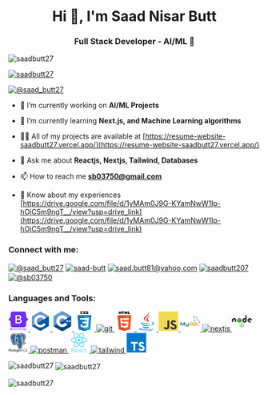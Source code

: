 <h1 align="center">Hi 👋, I'm Saad Nisar Butt</h1>
<h3 align="center">Full Stack Developer - AI/ML  🚀</h3>

<p align="left"> <img src="https://komarev.com/ghpvc/?username=saadbutt27&label=Profile%20views&color=0e75b6&style=flat" alt="saadbutt27" /> </p>

<p align="left"> <a href="https://github.com/ryo-ma/github-profile-trophy"><img src="https://github-profile-trophy.vercel.app/?username=saadbutt27" alt="saadbutt27" /></a> </p>

<p align="left"> <a href="https://twitter.com/@saad_butt27" target="blank"><img src="https://img.shields.io/twitter/follow/@saad_butt27?logo=twitter&style=for-the-badge" alt="@saad_butt27" /></a> </p>

- 🔭 I’m currently working on **AI/ML Projects**

- 🌱 I’m currently learning **Next.js, and Machine Learning algorithms**

- 👨‍💻 All of my projects are available at [https://resume-website-saadbutt27.vercel.app/](https://resume-website-saadbutt27.vercel.app/)

- 💬 Ask me about **Reactjs, Nextjs, Tailwind, Databases**

- 📫 How to reach me **sb03750@gmail.com**

- 📄 Know about my experiences [https://drive.google.com/file/d/1yMAm0J9G-KYamNwW1Ip-hOjC5m9ngT__/view?usp=drive_link](https://drive.google.com/file/d/1yMAm0J9G-KYamNwW1Ip-hOjC5m9ngT__/view?usp=drive_link)

<h3 align="left">Connect with me:</h3>
<p align="left">
<a href="https://twitter.com/@saad_butt27" target="blank"><img align="center" src="https://raw.githubusercontent.com/rahuldkjain/github-profile-readme-generator/master/src/images/icons/Social/twitter.svg" alt="@saad_butt27" height="30" width="40" /></a>
<a href="https://linkedin.com/in/saad-butt-29853524a" target="blank"><img align="center" src="https://raw.githubusercontent.com/rahuldkjain/github-profile-readme-generator/master/src/images/icons/Social/linked-in-alt.svg" alt="saad-butt" height="30" width="40" /></a>
<a href="https://fb.com/saad.butt81@yahoo.com" target="blank"><img align="center" src="https://raw.githubusercontent.com/rahuldkjain/github-profile-readme-generator/master/src/images/icons/Social/facebook.svg" alt="saad.butt81@yahoo,com" height="30" width="40" /></a>
<a href="https://instagram.com/saadbutt207" target="blank"><img align="center" src="https://raw.githubusercontent.com/rahuldkjain/github-profile-readme-generator/master/src/images/icons/Social/instagram.svg" alt="saadbutt207" height="30" width="40" /></a>
<a href="https://www.hackerrank.com/@sb03750" target="blank"><img align="center" src="https://raw.githubusercontent.com/rahuldkjain/github-profile-readme-generator/master/src/images/icons/Social/hackerrank.svg" alt="@sb03750" height="30" width="40" /></a>
</p>

<h3 align="left">Languages and Tools:</h3>
<p align="left"> <a href="https://getbootstrap.com" target="_blank" rel="noreferrer"> <img src="https://raw.githubusercontent.com/devicons/devicon/master/icons/bootstrap/bootstrap-plain-wordmark.svg" alt="bootstrap" width="40" height="40"/> </a> <a href="https://www.cprogramming.com/" target="_blank" rel="noreferrer"> <img src="https://raw.githubusercontent.com/devicons/devicon/master/icons/c/c-original.svg" alt="c" width="40" height="40"/> </a> <a href="https://www.w3schools.com/cpp/" target="_blank" rel="noreferrer"> <img src="https://raw.githubusercontent.com/devicons/devicon/master/icons/cplusplus/cplusplus-original.svg" alt="cplusplus" width="40" height="40"/> </a> <a href="https://www.w3schools.com/css/" target="_blank" rel="noreferrer"> <img src="https://raw.githubusercontent.com/devicons/devicon/master/icons/css3/css3-original-wordmark.svg" alt="css3" width="40" height="40"/> </a> <a href="https://git-scm.com/" target="_blank" rel="noreferrer"> <img src="https://www.vectorlogo.zone/logos/git-scm/git-scm-icon.svg" alt="git" width="40" height="40"/> </a> <a href="https://www.w3.org/html/" target="_blank" rel="noreferrer"> <img src="https://raw.githubusercontent.com/devicons/devicon/master/icons/html5/html5-original-wordmark.svg" alt="html5" width="40" height="40"/> </a> <a href="https://www.java.com" target="_blank" rel="noreferrer"> <img src="https://raw.githubusercontent.com/devicons/devicon/master/icons/java/java-original.svg" alt="java" width="40" height="40"/> </a> <a href="https://developer.mozilla.org/en-US/docs/Web/JavaScript" target="_blank" rel="noreferrer"> <img src="https://raw.githubusercontent.com/devicons/devicon/master/icons/javascript/javascript-original.svg" alt="javascript" width="40" height="40"/> </a> <a href="https://www.mysql.com/" target="_blank" rel="noreferrer"> <img src="https://raw.githubusercontent.com/devicons/devicon/master/icons/mysql/mysql-original-wordmark.svg" alt="mysql" width="40" height="40"/> </a> <a href="https://nextjs.org/" target="_blank" rel="noreferrer"> <img src="https://cdn.worldvectorlogo.com/logos/nextjs-2.svg" alt="nextjs" width="40" height="40"/> </a> <a href="https://nodejs.org" target="_blank" rel="noreferrer"> <img src="https://raw.githubusercontent.com/devicons/devicon/master/icons/nodejs/nodejs-original-wordmark.svg" alt="nodejs" width="40" height="40"/> </a> <a href="https://www.postgresql.org" target="_blank" rel="noreferrer"> <img src="https://raw.githubusercontent.com/devicons/devicon/master/icons/postgresql/postgresql-original-wordmark.svg" alt="postgresql" width="40" height="40"/> </a> <a href="https://postman.com" target="_blank" rel="noreferrer"> <img src="https://www.vectorlogo.zone/logos/getpostman/getpostman-icon.svg" alt="postman" width="40" height="40"/> </a> <a href="https://reactjs.org/" target="_blank" rel="noreferrer"> <img src="https://raw.githubusercontent.com/devicons/devicon/master/icons/react/react-original-wordmark.svg" alt="react" width="40" height="40"/> </a> <a href="https://tailwindcss.com/" target="_blank" rel="noreferrer"> <img src="https://www.vectorlogo.zone/logos/tailwindcss/tailwindcss-icon.svg" alt="tailwind" width="40" height="40"/> </a> <a href="https://www.typescriptlang.org/" target="_blank" rel="noreferrer"> <img src="https://raw.githubusercontent.com/devicons/devicon/master/icons/typescript/typescript-original.svg" alt="typescript" width="40" height="40"/> </a> </p>

<p><img align="left" src="https://github-readme-stats.vercel.app/api/top-langs?username=saadbutt27&show_icons=true&locale=en&layout=compact" alt="saadbutt27" /></p>

<p>&nbsp;<img align="center" src="https://github-readme-stats.vercel.app/api?username=saadbutt27&show_icons=true&locale=en" alt="saadbutt27" /></p>

<p><img align="center" src="https://github-readme-streak-stats.herokuapp.com/?user=saadbutt27&" alt="saadbutt27" /></p>


<!--
**saadbutt27/saadbutt27** is a ✨ _special_ ✨ repository because its `README.md` (this file) appears on your GitHub profile.

Here are some ideas to get you started:

- 🔭 I’m currently working on ...
- 🌱 I’m currently learning ...
- 👯 I’m looking to collaborate on ...
- 🤔 I’m looking for help with ...
- 💬 Ask me about ...
- 📫 How to reach me: ...
- 😄 Pronouns: ...
- ⚡ Fun fact: ...
-->
